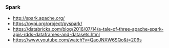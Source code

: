 ### Spark
* http://spark.apache.org/
* https://pypi.org/project/pyspark/
* https://databricks.com/blog/2016/07/14/a-tale-of-three-apache-spark-apis-rdds-dataframes-and-datasets.html
* https://www.youtube.com/watch?v=QaoJNXW6SQo&t=209s

